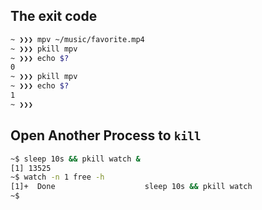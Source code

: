 ## The exit code

```bash
~ ❯❯❯ mpv ~/music/favorite.mp4
~ ❯❯❯ pkill mpv
~ ❯❯❯ echo $?
0
~ ❯❯❯ pkill mpv
~ ❯❯❯ echo $?
1
~ ❯❯❯
```

## Open Another Process to `kill`
```bash
~$ sleep 10s && pkill watch &
[1] 13525
~$ watch -n 1 free -h
[1]+  Done                    sleep 10s && pkill watch
~$
```
